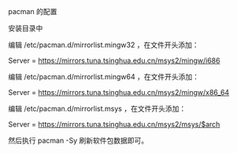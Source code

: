 pacman 的配置

安装目录中

编辑 /etc/pacman.d/mirrorlist.mingw32 ，在文件开头添加：

Server = https://mirrors.tuna.tsinghua.edu.cn/msys2/mingw/i686


编辑 /etc/pacman.d/mirrorlist.mingw64 ，在文件开头添加：

Server = https://mirrors.tuna.tsinghua.edu.cn/msys2/mingw/x86_64


编辑 /etc/pacman.d/mirrorlist.msys ，在文件开头添加：

Server = https://mirrors.tuna.tsinghua.edu.cn/msys2/msys/$arch


然后执行 pacman -Sy 刷新软件包数据即可。